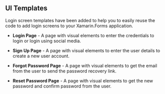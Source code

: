 
## UI Templates

Login screen templates have been added to help you to easily reuse the code to add login screens to your Xamarin.Forms application.

* **Login Page** - A page with visual elements to enter the credentials to login or login using social media. 

* **Sign Up Page** - A page with visual elements to enter the user details to create a new user account.

* **Forgot Password Page** - A page with visual elements to get the email from the user to send the password recovery link.

* **Reset Password Page** - A page with visual elements to get the new password and confirm password from the user.